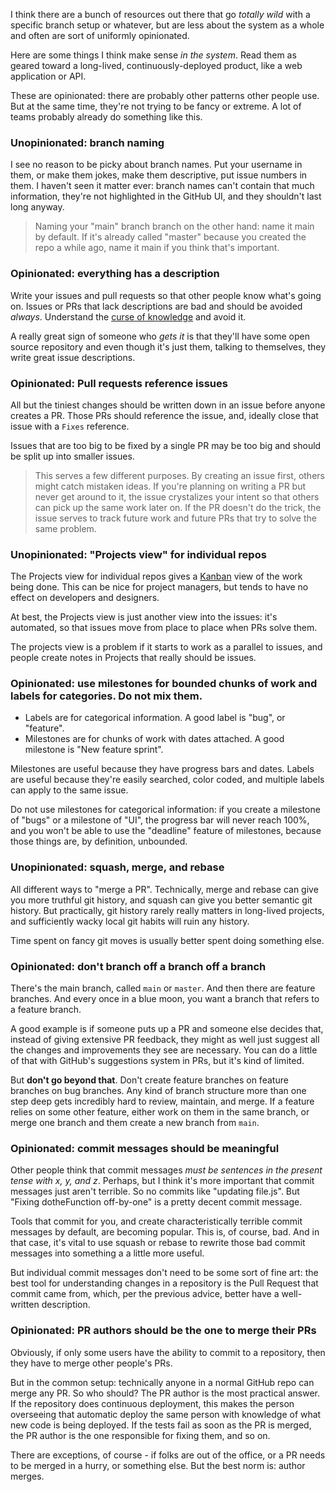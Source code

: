 I think there are a bunch of resources out there that go _totally wild_ with a specific branch setup or whatever, but are less about the system as a whole and often are sort of uniformly opinionated.

Here are some things I think make sense _in the system_. Read them as geared toward a long-lived, continuously-deployed product, like a web application or API.

These are opinionated: there are probably other patterns other people use. But at the same time, they're not trying to be fancy or extreme. A lot of teams probably already do something like this.

### Unopinionated: branch naming

I see no reason to be picky about branch names. Put your username in them, or make them jokes, make them descriptive, put issue numbers in them. I haven't seen it matter ever: branch names can't contain that much information, they're not highlighted in the GitHub UI, and they shouldn't last long anyway.

> Naming your "main" branch branch on the other hand: name it main by default. If it's already called "master" because you created the repo a while ago, name it main if you think that's important.

### Opinionated: everything has a description

Write your issues and pull requests so that other people know what's going on. Issues or PRs that lack descriptions are bad and should be avoided _always_. Understand the [curse of knowledge](https://en.wikipedia.org/wiki/Curse_of_knowledge) and avoid it.

A really great sign of someone who _gets it_ is that they'll have some open source repository and even though it's just them, talking to themselves, they write great issue descriptions.

### Opinionated: Pull requests reference issues

All but the tiniest changes should be written down in an issue before anyone creates a PR. Those PRs should reference the issue, and, ideally close that issue with a `Fixes` reference.

Issues that are too big to be fixed by a single PR may be too big and should be split up into smaller issues.

> This serves a few different purposes. By creating an issue first, others might catch mistaken ideas. If you're planning on writing a PR but never get around to it, the issue crystalizes your intent so that others can pick up the same work later on. If the PR doesn't do the trick, the issue serves to track future work and future PRs that try to solve the same problem.

### Unopinionated: "Projects view" for individual repos

The Projects view for individual repos gives a [Kanban](https://en.wikipedia.org/wiki/Kanban_(development)) view of the work being done. This can be nice for project managers, but tends to have no effect on developers and designers.

At best, the Projects view is just another view into the issues: it's automated, so that issues move from place to place when PRs solve them.

The projects view is a problem if it starts to work as a parallel to issues, and people create notes in Projects that really should be issues.

### Opinionated: use milestones for bounded chunks of work and labels for categories. Do not mix them.

- Labels are for categorical information. A good label is "bug", or "feature".
- Milestones are for chunks of work with dates attached. A good milestone is "New feature sprint".

Milestones are useful because they have progress bars and dates. Labels are useful because they're easily searched, color coded, and multiple labels can apply to the same issue.

Do not use milestones for categorical information: if you create a milestone of "bugs" or a milestone of "UI", the progress bar will never reach 100%, and you won't be able to use the "deadline" feature of milestones, because those things are, by definition, unbounded.

### Unopinionated: squash, merge, and rebase

All different ways to "merge a PR". Technically, merge and rebase can give you more truthful git history, and squash can give you better semantic git history. But practically, git history rarely really matters in long-lived projects, and sufficiently wacky local git habits will ruin any history.

Time spent on fancy git moves is usually better spent doing something else.

### Opinionated: don't branch off a branch off a branch

There's the main branch, called `main` or `master`. And then there are feature branches. And every once in a blue moon, you want a branch that refers to a feature branch.

A good example is if someone puts up a PR and someone else decides that, instead of giving extensive PR feedback, they might as well just suggest all the changes and improvements they see are necessary. You can do a little of that with GitHub's suggestions system in PRs, but it's kind of limited.

But **don't go beyond that**. Don't create feature branches on feature branches on bug branches. Any kind of branch structure more than one step deep gets incredibly hard to review, maintain, and merge. If a feature relies on some other feature, either work on them in the same branch, or merge one branch and them create a new branch from `main`.

### Opinionated: commit messages should be meaningful

Other people think that commit messages _must be sentences in the present tense with x, y, and z_. Perhaps, but I think it's more important that commit messages just aren't terrible. So no commits like "updating file.js". But "Fixing dotheFunction off-by-one" is a pretty decent commit message.

Tools that commit for you, and create characteristically terrible commit messages by default, are becoming popular. This is, of course, bad. And in that case, it's vital to use squash or rebase to rewrite those bad commit messages into something a a little more useful.

But individual commit messages don't need to be some sort of fine art: the best tool for understanding changes in a repository is the Pull Request that commit came from, which, per the previous advice, better have a well-written description.

### Opinionated: PR authors should be the one to merge their PRs

Obviously, if only some users have the ability to commit to a repository, then they have to merge other people's PRs.

But in the common setup: technically anyone in a normal GitHub repo can merge any PR. So who should? The PR author is the most practical answer. If the repository does continuous deployment, this makes the person overseeing that automatic deploy the same person with knowledge of what new code is being deployed. If the tests fail as soon as the PR is merged, the PR author is the one responsible for fixing them, and so on.

There are exceptions, of course - if folks are out of the office, or a PR needs to be merged in a hurry, or something else. But the best norm is: author merges.
